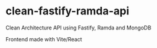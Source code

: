 # clean-fastify-ramda-api

Clean Architecture API using Fastify, Ramda and MongoDB

Frontend made with Vite/React
